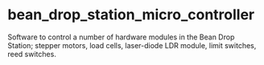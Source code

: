 # bean_drop_station_micro_controller
Software to control a number of hardware modules in the Bean Drop Station; stepper motors, load cells, laser-diode LDR module, limit switches, reed switches.

